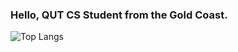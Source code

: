 ### Hello, QUT CS Student from the Gold Coast.



![Top Langs](https://github-readme-stats.vercel.app/api/top-langs/?username=JackDunlop&layout=compact)
